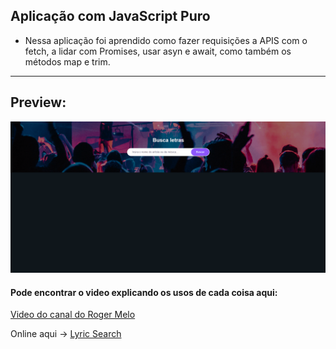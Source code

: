 ## Aplicação com JavaScript Puro

- Nessa aplicação foi aprendido como fazer requisições a APIS com o fetch, a lidar com Promises, usar asyn e await, como também os métodos map e trim.

---

## Preview:

<img src="./gif/site-desktop.gif">

#### Pode encontrar o video explicando os usos de cada coisa aqui:</dt>

 [Video do canal do Roger Melo](https://www.youtube.com/watch?v=sgiTuXGin2I&list=PLEse-jlOORhksQsQDm1Jhc3NZ4ArmeEq2&index=38&ab_channel=RogerMelo)


Online aqui -> [Lyric Search ](https://epic-davinci-9f3e6f.netlify.app/)
